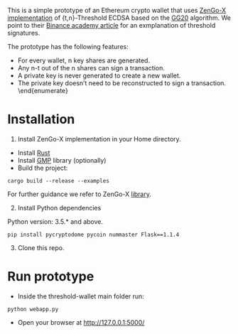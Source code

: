 
This is a simple prototype of an Ethereum crypto wallet that uses [ZenGo-X implementation](https://github.com/ZenGo-X/multi-party-ecdsa) of {t,n}-Threshold ECDSA based on the [GG20](https://eprint.iacr.org/2020/540.pdf) algorithm. We point to their [Binance academy article](https://www.binance.vision/security/threshold-signatures-explained) for an exmplanation of threshold signatures.

The prototype has the following features:
- For every wallet, n key shares are generated.
- Any n-t out of the n shares can sign a transaction.
- A private key is never generated to create a new wallet.
- The private key doesn’t need to be reconstructed to sign a transaction.
\end{enumerate}



# Installation

1. Install ZenGo-X implementation in your Home directory.

- Install [Rust](https://rustup.rs/)
- Install [GMP](https://gmplib.org/) library (optionally)
- Build the project:

```
cargo build --release --examples
```

For further guidance we refer to ZenGo-X [library](https://github.com/ZenGo-X/multi-party-ecdsa).


2. Install Python dependencies

Python version: 3.5.* and above.

```
pip install pycryptodome pycoin nummaster Flask==1.1.4
```

3. Clone this repo.

# Run prototype

- Inside the threshold-wallet main folder run:
```
python webapp.py
```

- Open your browser at http://127.0.0.1:5000/

